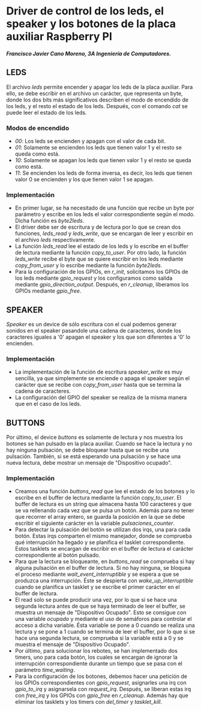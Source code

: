 
# Driver de control de los leds, el speaker y los botones de la placa auxiliar Raspberry PI
##### Francisco Javier Cano Moreno, 3A Ingeniería de Computadores.

## LEDS
El archivo *leds* permite encender y apagar los leds de la placa auxiliar. Para ello, se debe escribir en el archivo un carácter, que representa un byte, donde los dos bits más significativos describen el modo de encendido de los leds, y el resto el estado de los leds. Después, con el comando *cat* se puede leer el estado de los leds.

### Modos de encendido
- *00*: Los leds se encienden y apagan con el valor de cada bit.
- *01*: Solamente se encienden los leds que tienen valor 1 y el resto se queda como está.
- *10*: Solamente se apagan los leds que tienen valor 1 y el resto se queda como está.
- *11*: Se encienden los leds de forma inversa, es decir, los leds que tienen valor 0 se encienden y los que tienen valor 1 se apagan.

### Implementación
- En primer lugar, se ha necesitado de una función que recibe un byte por parámetro y escribe en los leds el valor correspondiente según el modo. Dicha función es *byte2leds*.
- El driver debe ser de escritura y de lectura por lo que se crean dos funciones, *leds_read* y *leds_write*, que se encargan de leer y escribir en el archivo *leds* respectivamente.
- La función *leds_read* lee el estado de los leds y lo escribe en el buffer de lectura mediante la función *copy_to_user*. Por otro lado, la función *leds_write* recibe el byte que se quiere escribir en los leds mediante *copy_from_user* y lo escribe mediante la función *byte2leds*.
- Para la configuración de los GPIOs, en *r_init*, solicitamos los GPIOs de los leds mediante *gpio_request* y los configuramos como salida mediante *gpio_direction_output*. Después, en *r_cleanup*, liberamos los GPIOs mediante *gpio_free*.

## SPEAKER
*Speaker* es un device de sólo escritura con el cual podemos generar sonidos en el speaker pasandole una cadena de caracteres, donde los caracteres iguales a '0' apagan el speaker y los que son diferentes a '0' lo encienden.

### Implementación
- La implementación de la función de escritura *speaker_write* es muy sencilla, ya que simplemente se enciende o apaga el speaker según el carácter que se recibe con *copy_from_user* hasta que se termina la cadena de caracteres.
- La configuración del GPIO del speaker se realiza de la misma manera que en el caso de los leds.

## BUTTONS
Por último, el device *buttons* es solamente de lectura y nos muestra los botones se han pulsado en la placa auxiliar. Cuando se hace la lectura y no hay ninguna pulsación, se debe bloquear hasta que se recibe una pulsación. También, si se está esperando una pulsación y se hace una nueva lectura, debe mostrar un mensaje de "Dispositivo ocupado".

### Implementación
- Creamos una función *buttons_read* que lee el estado de los botones y lo escribe en el buffer de lectura mediante la función *copy_to_user*. El buffer de lectura es un string que almacena hasta 100 caracteres y que se va rellenando cada vez que se pulsa un botón. Además para no tener que recorrer el array entero, se guarda la posición en la que se debe escribir el siguiente carácter en la variable *pulsaciones_counter*.
- Para detectar la pulsación del botón se utilizan dos irqs, una para cada botón. Estas irqs comparten el mismo manejador, donde se comprueba qué interrupción ha llegado y se planifica el tasklet correspondiente. Estos tasklets se encargan de escribir en el buffer de lectura el carácter correspondiente al botón pulsado.
- Para que la lectura se bloqueante, en *buttons_read* se comprueba si hay alguna pulsación en el buffer de lectura. Si no hay ninguna, se bloquea el proceso mediante *wait_event_interruptible* y se espera a que se produzca una interrupción. Éste se despierta con *wake_up_interruptible* cuando se planifica un tasklet y se escribe el primer carácter en el buffer de lectura.
- El read solo se puede producir una vez, por lo que si se hace una segunda lectura antes de que se haya terminado de leer el buffer, se muestra un mensaje de "Dispositivo Ocupado". Esto se consigue con una variable *ocupado* y mediante el uso de semáforos para controlar el acceso a dicha variable. Ésta variable se pone a 0 cuando se realiza una lectura y se pone a 1 cuando se termina de leer el buffer, por lo que si se hace una segunda lectura, se comprueba si la variable está a 0 y se muestra el mensaje de "Dispositivo Ocupado".
- Por último, para solucionar los rebotes, se han implementado dos timers, uno para cada botón, los cuales se encargan de ignorar la interrupción correspondiente durante un tiempo que se pasa con el parámetro *time_waiting*.
- Para la configuración de los botones, debemos hacer una petición de los GPIOs correspondientes con *gpio_request*, asignarles una irq con *gpio_to_irq* y asignarsela con *request_irq*. Después, se liberan estas irq con *free_irq* y los GPIOs con *gpio_free* en *r_cleanup*. Además hay que eliminar los tasklets y los timers con *del_timer* y *tasklet_kill*.

